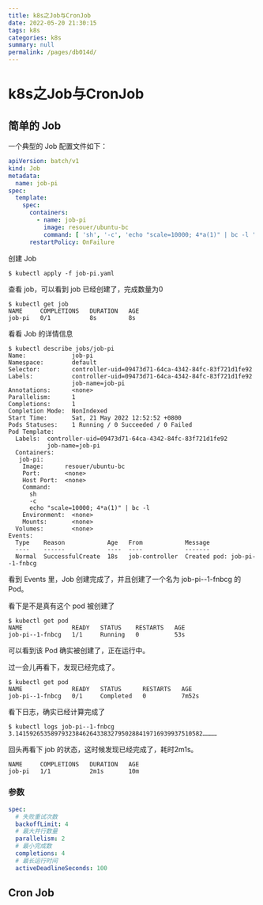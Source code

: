 ```yaml
---
title: k8s之Job与CronJob
date: 2022-05-20 21:30:15
tags: k8s
categories: k8s
summary: null
permalink: /pages/db014d/
---
```


# k8s之Job与CronJob

## 简单的 Job

一个典型的 Job 配置文件如下：

```yaml
apiVersion: batch/v1
kind: Job
metadata:
  name: job-pi
spec:
  template:
    spec:
      containers:
        - name: job-pi
          image: resouer/ubuntu-bc
          command: [ 'sh', '-c', 'echo "scale=10000; 4*a(1)" | bc -l ' ]
      restartPolicy: OnFailure
```

创建 Job

```shell
$ kubectl apply -f job-pi.yaml
```

查看 job，可以看到 job 已经创建了，完成数量为0

```shell
$ kubectl get job             
NAME     COMPLETIONS   DURATION   AGE
job-pi   0/1           8s         8s
```

看看 Job 的详情信息

```shell
$ kubectl describe jobs/job-pi
Name:             job-pi
Namespace:        default
Selector:         controller-uid=09473d71-64ca-4342-84fc-83f721d1fe92
Labels:           controller-uid=09473d71-64ca-4342-84fc-83f721d1fe92
                  job-name=job-pi
Annotations:      <none>
Parallelism:      1
Completions:      1
Completion Mode:  NonIndexed
Start Time:       Sat, 21 May 2022 12:52:52 +0800
Pods Statuses:    1 Running / 0 Succeeded / 0 Failed
Pod Template:
  Labels:  controller-uid=09473d71-64ca-4342-84fc-83f721d1fe92
           job-name=job-pi
  Containers:
   job-pi:
    Image:      resouer/ubuntu-bc
    Port:       <none>
    Host Port:  <none>
    Command:
      sh
      -c
      echo "scale=10000; 4*a(1)" | bc -l 
    Environment:  <none>
    Mounts:       <none>
  Volumes:        <none>
Events:
  Type    Reason            Age   From            Message
  ----    ------            ----  ----            -------
  Normal  SuccessfulCreate  18s   job-controller  Created pod: job-pi--1-fnbcg
```

看到 Events 里，Job 创建完成了，并且创建了一个名为 job-pi--1-fnbcg 的 Pod。

看下是不是真有这个 pod 被创建了

```shell
$ kubectl get pod                       
NAME              READY   STATUS    RESTARTS   AGE
job-pi--1-fnbcg   1/1     Running   0          53s
```

可以看到该 Pod 确实被创建了，正在运行中。

过一会儿再看下，发现已经完成了。

```shell
$ kubectl get pod 
NAME              READY   STATUS      RESTARTS   AGE
job-pi--1-fnbcg   0/1     Completed   0          7m52s
```

看下日志，确实已经计算完成了

```shell
$ kubectl logs job-pi--1-fnbcg
3.14159265358979323846264338327950288419716939937510582…………
```

回头再看下 job 的状态，这时候发现已经完成了，耗时2m1s。

```shell
NAME     COMPLETIONS   DURATION   AGE
job-pi   1/1           2m1s       10m
```

### 参数

```yaml
spec:
  # 失败重试次数
  backoffLimit: 4
  # 最大并行数量
  parallelism: 2
  # 最小完成数
  completions: 4
  # 最长运行时间
  activeDeadlineSeconds: 100
```

## Cron Job
